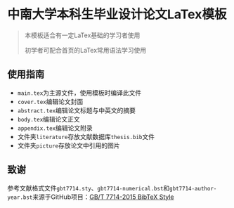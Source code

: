 # 中南大学本科生毕业设计论文LaTex模板
> 本模板适合有一定LaTex基础的学习者使用
>
> 初学者可配合首页的LaTex常用语法学习使用
## 使用指南
- `main.tex`为主源文件，使用模板时编译此文件
- `cover.tex`编辑论文封面
- `abstract.tex`编辑论文标题与中英文的摘要
- `body.tex`编辑论文正文
- `appendix.tex`编辑论文附录
- 文件夹`literature`存放文献数据库`thesis.bib`文件
- 文件夹`picture`存放论文中引用的图片

## 致谢
参考文献格式文件`gbt7714.sty`、`gbt7714-numerical.bst`和`gbt7714-author-year.bst`来源于GitHub项目：[GB/T 7714-2015 BibTeX Style](https://github.com/CTeX-org/gbt7714-bibtex-style)
